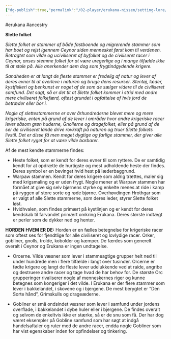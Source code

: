 ```yaml
---
{"dg-publish":true,"permalink":"/02-player/erukana-nissen/setting-lore/de-vilde/"}
---
```


#erukana #ancestry

**Slette folket**

*Slette folket er stammer af både fastboende og migrerende stammer som har boet og rejst igennem Ceynor siden mennesket først kom til verdenen. Betragtet som vilde og uciviliseret af byfolket og de civiliseret racer i Ceynor, anses stemme folket for at være uregerlige og i mange tilfælde ikke til at stole på. Alle anerkender dem dog som frygtindgydende krigere.*

*Sandheden er at langt de fleste stammer er fredelig af natur og lever af deres evner til at overleve i naturen og bruge dens resurser. Stentøj, læder, kystfiskeri og benkunst er noget af de som de sælger videre til de civiliseret samfund. Det sagt, så er det tit at Slette folket kommer i strid med andre mere civiliseret folkefærd, oftest grundet i opfattelse af hvis jord de betræder eller bor i.*

*Nogle af slettestammerne er over århundrederne blevet mere og mere krigeriske, enten på grund af de lever i områder hvor andre krigeriske racer lever såsom grøn huderne, Gnollerne og dragefolket, eller på grund af de ser de civiliseret lande drive rovkraft på naturen og truer Slette folkets livstil. Det er disse få men meget dygtige og farlige stammer, der giver alle Slette folket ryget for at være vilde barbarer.*

Af de mest kendte stammerne findes:
-    Heste folket, som er kendt for deres evner til som ryttere. De er samtidig kendt for at opdrætte de hurtigste og mest udholdende heste der findes. Deres symbol er en bevinget hvid hest på læderbaggrund.
-    Warpaw stammen. Kendt for deres krigere som aldrig trættes, maler sig med krigsmaling og er uden frygt. Nogle mener at Warpaw stammen har formået at give sig selv bjørnens styrke og enkelte menes at ride i kamp på ryggen af store sorte og røde bjørne. Overhøvdingen Hrothgar som er valgt af alle Slette stammerne, som deres leder, styrer Slette folket løst.
-    Hvidhvalen, som findes primært på kystlinjen og er kendt for deres kendskab til farvandet primært omkring Erukana. Deres største indtægt er perler som de dykker ned og henter.

**HORDEN**
**HVEM ER DE:**
Horden er en fælles betegnelse for krigeriske racer som oftest ses for fjendtlige for alle civiliseret og lovlydige racer. Orker, gobliner, gnolls, trolde, kobolder og kæmper. De færdes som generelt overalt i Ceynor og Erukana er ingen undtagelse. 

-    Orcerne. Vilde væsner som lever i stammeagtige grupper helt ned til under hundrede men i flere tilfælde i langt over tusinder. Orcerne er fødte krigere og langt de fleste lever udelukkende ved at raide, angribe og destruere andre racer og tage hvad de har behov for. De største Orc grupperinger rivaliserer nogle af menneskernes riger og kunne betegnes som kongeriger i det vilde. I Erukana er der flere stammer som lever i bakkelandet, i skovene og i bjergene. De mest berygtet er ”Den Sorte hånd”, Grimskulls og drageæderne.

-    Gobliner er små ondsindet væsner som lever i samfund under jordens overflade, i bakkelandet i dybe huler eller i bjergene. De findes overalt og selvom de enkeltvis ikke er stærke, så er de snu som få. Der har dog været eksempler på Gobline samfund som har søgt at indgå handelsaftaler og ruter med de andre racer, endda nogle Gobliner som har vist egenskaber inden for opfindelser og tinkering.